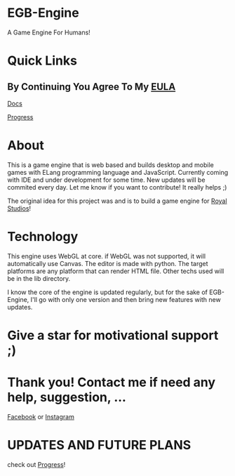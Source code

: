 # EGB-Engine
A Game Engine For Humans!

# Quick Links

## By Continuing You Agree To My [EULA](https://github.com/ElhamAryanpur/EGB-Engine/blob/master/LICENSE.md)

[Docs](https://elhamaryanpur.github.io/EGB-Engine/)

[Progress](https://github.com/users/ElhamAryanpur/projects/1)

# About

This is a game engine that is web based and builds desktop and mobile games with ELang programming language and JavaScript. Currently coming with IDE and under development for some time. New updates will be commited every day. Let me know if you want to contribute! It really helps ;)

The original idea for this project was and is to build a game engine for [Royal Studios](https://discord.gg/g63g9zJ)!

# Technology
This engine uses WebGL at core. if WebGL was not supported, it will automatically use Canvas. The editor is made with python. The target platforms are any platform that can render HTML file. Other techs used will be in the lib directory.

I know the core of the engine is updated regularly, but for the sake of EGB-Engine, I'll go with only one version and then bring new features with new updates.

# Give a star for motivational support ;)

# Thank you! Contact me if need any help, suggestion, ...
[Facebook](https://www.facebook.com/elham.aryanpur.10) or [Instagram](https://www.instagram.com/elham_aryanpur)

# UPDATES AND FUTURE PLANS

check out [Progress](https://github.com/users/ElhamAryanpur/projects/1)!
